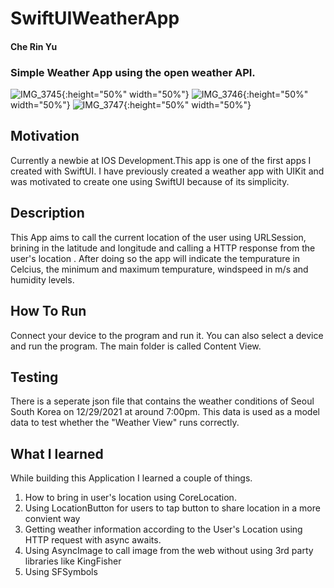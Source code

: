 # SwiftUIWeatherApp
#### Che Rin Yu 
### Simple Weather App using the open weather API. 

![IMG_3745](https://user-images.githubusercontent.com/66363530/147659161-2cc831ff-a125-44cf-8184-13d21678fff1.PNG){:height="50%" width="50%"}
![IMG_3746](https://user-images.githubusercontent.com/66363530/147659169-d35d63f6-38f2-4728-a75a-c4466c00b62a.PNG){:height="50%" width="50%"}
![IMG_3747](https://user-images.githubusercontent.com/66363530/147659175-49dc5f3a-dd3c-43d1-aeca-29f37ad3ba0c.PNG){:height="50%" width="50%"}


## Motivation 
Currently a newbie at IOS Development.This app is one of the first apps I created with SwiftUI. I have previously created a weather app with UIKit and was motivated to create one using SwiftUI because of its simplicity. 

## Description 
This App aims to call the current location of the user using URLSession, brining in the latitude and longitude and calling a HTTP response from the user's location . After doing so the app will indicate the tempurature in Celcius, the minimum and maximum tempurature, windspeed in m/s and humidity levels. 

## How To Run 
Connect your device to the program and run it. 
You can also select a device and run the program. The main folder is called Content View. 

## Testing 
There is a seperate json file that contains the weather conditions of Seoul South Korea on 12/29/2021 at around 7:00pm. This data is used as a model data to test  whether the "Weather View" runs correctly. 

## What I learned 
While building this Application I learned a couple of things. 
1. How to bring in user's location using CoreLocation.
2. Using LocationButton for users to tap button to share location in a more convient way
3. Getting weather information according to the User's Location using HTTP request with async awaits.  
4. Using AsyncImage to call image from the web without using 3rd party libraries like KingFisher 
5. Using SFSymbols 


